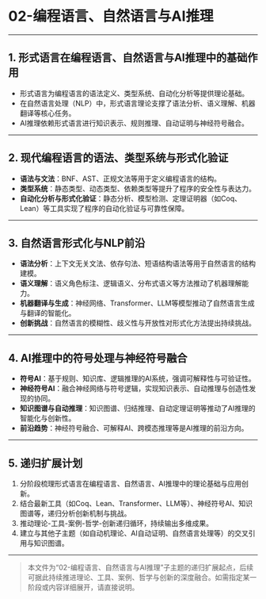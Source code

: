 # 02-编程语言、自然语言与AI推理

---

## 1. 形式语言在编程语言、自然语言与AI推理中的基础作用

- 形式语言为编程语言的语法定义、类型系统、自动化分析等提供理论基础。
- 在自然语言处理（NLP）中，形式语言理论支撑了语法分析、语义理解、机器翻译等核心任务。
- AI推理依赖形式语言进行知识表示、规则推理、自动证明与神经符号融合。

---

## 2. 现代编程语言的语法、类型系统与形式化验证

- **语法与文法**：BNF、AST、正规文法等用于定义编程语言的结构。
- **类型系统**：静态类型、动态类型、依赖类型等提升了程序的安全性与表达力。
- **自动化分析与形式化验证**：静态分析、模型检测、定理证明器（如Coq、Lean）等工具实现了程序的自动化验证与可靠性保障。

---

## 3. 自然语言形式化与NLP前沿

- **语法分析**：上下文无关文法、依存句法、短语结构语法等用于自然语言的结构建模。
- **语义理解**：语义角色标注、逻辑语义、分布式语义等方法推动了机器理解能力。
- **机器翻译与生成**：神经网络、Transformer、LLM等模型推动了自然语言生成与翻译的智能化。
- **创新挑战**：自然语言的模糊性、歧义性与开放性对形式化方法提出持续挑战。

---

## 4. AI推理中的符号处理与神经符号融合

- **符号AI**：基于规则、知识库、逻辑推理的AI系统，强调可解释性与可验证性。
- **神经符号AI**：融合神经网络与符号逻辑，实现知识表示、自动推理与创造性发现的协同。
- **知识图谱与自动推理**：知识图谱、归结推理、自动定理证明等推动了AI推理的智能化与创新性。
- **前沿趋势**：神经符号融合、可解释AI、跨模态推理等是AI推理的前沿方向。

---

## 5. 递归扩展计划

1. 分阶段梳理形式语言在编程语言、自然语言、AI推理中的理论基础与应用创新。
2. 结合最新工具（如Coq、Lean、Transformer、LLM等）、神经符号AI、知识图谱等，递归分析创新机制与挑战。
3. 推动理论-工具-案例-哲学-创新递归循环，持续输出多维成果。
4. 建立与其他子主题（如自动机理论、AI自动证明、自然语言处理等）的交叉引用与知识图谱。

---

> 本文件为“02-编程语言、自然语言与AI推理”子主题的递归扩展起点，后续可据此持续推进理论、工具、案例、哲学与创新的深度融合。如需指定某一阶段或内容详细展开，请直接说明。
